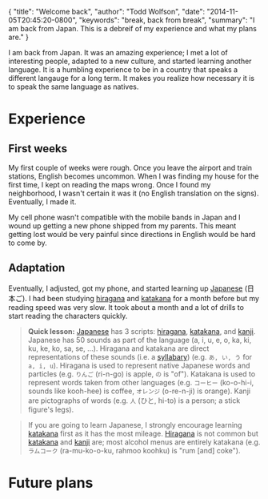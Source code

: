 {
  "title": "Welcome back",
  "author": "Todd Wolfson",
  "date": "2014-11-05T20:45:20-0800",
  "keywords": "break, back from break",
  "summary": "I am back from Japan. This is a debreif of my experience and what my plans are."
}

I am back from Japan. It was an amazing experience; I met a lot of interesting people, adapted to a new culture, and started learning another language. It is a humbling experience to be in a country that speaks a different langauge for a long term. It makes you realize how necessary it is to speak the same language as natives.

# Experience
## First weeks
My first couple of weeks were rough. Once you leave the airport and train stations, English becomes uncommon. When I was finding my house for the first time, I kept on reading the maps wrong. Once I found my neighborhood, I wasn't certain it was it (no English translation on the signs). Eventually, I made it.

My cell phone wasn't compatible with the mobile bands in Japan and I wound up getting a new phone shipped from my parents. This meant getting lost would be very painful since directions in English would be hard to come by.

## Adaptation
Eventually, I adjusted, got my phone, and started learning up [Japanese][] (日本ご). I had been studying [hiragana][] and [katakana][] for a month before but my reading speed was very slow. It took about a month and a lot of drills to start reading the characters quickly.

> **Quick lesson:** [Japanese][] has 3 scripts: [hiragana][], [katakana][], and [kanji][]. Japanese has 50 sounds as part of the language (a, i, u, e, o, ka, ki, ku, ke, ko, sa, se, ...). Hiragana and katakana are direct representations of these sounds (i.e. a [syllabary][]) (e.g. `あ, い, う` for `a, i, u`). Hiragana is used to represent native Japanese words and particles (e.g. `りんご` (ri-n-go) is apple, `の` is "of"). Katakana is used to represent words taken from other languages (e.g. `コーヒー` (ko-o-hi-i, sounds like kooh-hee) is coffee, `オレンジ` (o-re-n-ji) is orange). Kanji are pictographs of words (e.g. `人` (ひと, hi-to) is a person; a stick figure's legs).

> If you are going to learn Japanese, I strongly encourage learning [katakana][] first as it has the most mileage. [Hiragana][] is not common but [katakana][] and [kanji][] are; most alcohol menus are entirely katakana (e.g. `ラムコーク` (ra-mu-ko-o-ku, rahmoo koohku) is "rum [and] coke").

[Japanese]: http://en.wikipedia.org/wiki/Japanese_language
[hiragana]: http://en.wikipedia.org/wiki/Hiragana
[katakana]: http://en.wikipedia.org/wiki/Katakana
[kanji]: http://en.wikipedia.org/wiki/Kanji
[syllabary]: http://en.wikipedia.org/wiki/Syllabary

# Future plans
